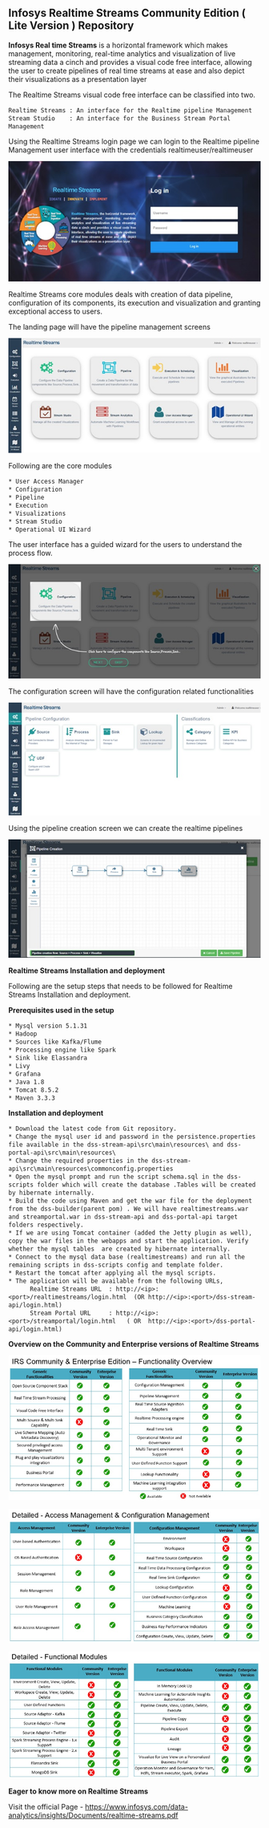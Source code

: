## Infosys Realtime Streams Community Edition ( Lite Version ) Repository

**Infosys Real time Streams** is a horizontal framework which makes management, monitoring, real-time analytics and visualization of live streaming data a cinch and provides a visual code free interface, allowing the user to create pipelines of real time streams at ease and also depict their visualizations as a presentation layer

The Realtime Streams visual code free interface can be classified into two.

    Realtime Streams : An interface for the Realtime pipeline Management
    Stream Studio    : An interface for the Business Stream Portal Management

Using the Realtime Streams login page we can login to the Realtime pipeline Management user interface with the credentials realtimeuser/realtimeuser

<p align="center"> <img src="https://github.com/Infosys/RealtimeStreams/blob/master/dss-wiki/images/login.jpg"> </p>
  
Realtime Streams core modules deals with creation of data pipeline, configuration of its components, its execution and visualization and granting exceptional access to users. 

The landing page will have the pipeline management screens

 <p align="center"> <img src="https://github.com/Infosys/RealtimeStreams/blob/master/dss-wiki/images/landing.jpg"> </p>

Following are the core modules

    * User Access Manager
    * Configuration
    * Pipeline
    * Execution
    * Visualizations
    * Stream Studio
    * Operational UI Wizard
  
  The user interface has a guided wizard for the users to understand the process flow.
  
 <p align="center"> <img src="https://github.com/Infosys/RealtimeStreams/blob/master/dss-wiki/images/guidedlanding.jpg">  </p>
  
  The configuration screen will have the configuration related functionalities
  
  <p align="center"> <img src="https://github.com/Infosys/RealtimeStreams/blob/master/dss-wiki/images/configuration.jpg">  </p>

  Using the pipeline creation screen we can create the realtime pipelines
  
  <p align="center"> <img src="https://github.com/Infosys/RealtimeStreams/blob/master/dss-wiki/images/pipelinecreation.jpg">  </p>

**Realtime Streams Installation and deployment**

Following are the setup steps that needs to be followed for Realtime Streams Installation and deployment.

**Prerequisites used in the setup**

    * Mysql version 5.1.31
    * Hadoop
    * Sources like Kafka/Flume
    * Processing engine like Spark
    * Sink like Elassandra
    * Livy
    * Grafana
    * Java 1.8
    * Tomcat 8.5.2
    * Maven 3.3.3
    
**Installation and deployment**

    * Download the latest code from Git repository.
    * Change the mysql user id and password in the persistence.properties file available in the dss-stream-api\src\main\resources\ and dss-portal-api\src\main\resources\
    * Change the required properties in the dss-stream-api\src\main\resources\commonconfig.properties
    * Open the mysql prompt and run the script schema.sql in the dss-scripts folder which will create the database .Tables will be created by hibernate internally.
    * Build the code using Maven and get the war file for the deployment from the dss-builder(parent pom) . We will have realtimestreams.war and streamportal.war in dss-stream-api and dss-portal-api target folders respectively.
    * If we are using Tomcat container (added the Jetty plugin as well), copy the war files in the webapps and start the application. Verify whether the mysql tables  are created by hibernate internally.
    * Connect to the mysql data base (realtimestreams) and run all the remaining scripts in dss-scripts config and template folder.
    * Restart the tomcat after applying all the mysql scripts.
    * The application will be available from the following URLs,
          Realtime Streams URL  : http://<ip>:<port>/realtimestreams/login.html  (OR http://<ip>:<port>/dss-stream-api/login.html)
          Stream Portal URL     : http://<ip>:<port>/streamportal/login.html   ( OR  http://<ip>:<port>/dss-portal-api/login.html) 

**Overview on the Community and Enterprise versions of Realtime Streams** 

<p align="center"> <img src="https://github.com/Infosys/RealtimeStreams/blob/master/dss-wiki/images/versiondifference01.jpg">  </p>

<p align="center"> <img src="https://github.com/Infosys/RealtimeStreams/blob/master/dss-wiki/images/versiondifference02.jpg">  </p>

<p align="center"> <img src="https://github.com/Infosys/RealtimeStreams/blob/master/dss-wiki/images/versiondifference03.jpg">  </p>


**Eager to know more on Realtime Streams** 
      
Visit the official Page - https://www.infosys.com/data-analytics/insights/Documents/realtime-streams.pdf

